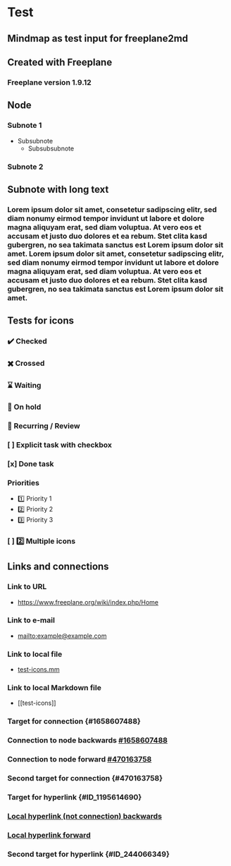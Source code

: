 # Test

## Mindmap as test input for freeplane2md

## Created with Freeplane

### Freeplane version 1.9.12

## Node

### Subnote 1

- Subsubnote
  - Subsubsubnote

### Subnote 2

## Subnote with long text

### Lorem ipsum dolor sit amet, consetetur sadipscing elitr, sed diam nonumy eirmod tempor invidunt ut labore et dolore magna aliquyam erat, sed diam voluptua. At vero eos et accusam et justo duo dolores et ea rebum. Stet clita kasd gubergren, no sea takimata sanctus est Lorem ipsum dolor sit amet. Lorem ipsum dolor sit amet, consetetur sadipscing elitr, sed diam nonumy eirmod tempor invidunt ut labore et dolore magna aliquyam erat, sed diam voluptua. At vero eos et accusam et justo duo dolores et ea rebum. Stet clita kasd gubergren, no sea takimata sanctus est Lorem ipsum dolor sit amet.

## Tests for icons

### :heavy_check_mark: Checked

### :heavy_multiplication_x: Crossed

### :hourglass: Waiting

### :stop_sign: On hold

### :repeat: Recurring / Review

### [ ] Explicit task with checkbox

### [x] Done task

### Priorities

- :one: Priority 1
- :two: Priority 2
- :three: Priority 3

### [ ] :two: Multiple icons

## Links and connections

### Link to URL

- <https://www.freeplane.org/wiki/index.php/Home>

### Link to e-mail

- <mailto:example@example.com>

### Link to local file

- [test-icons.mm](test-icons.mm)

### Link to local Markdown file

- [[test-icons]]

### Target for connection {#1658607488}

### Connection to node backwards [#1658607488](#1658607488)

### Connection to node forward [#470163758](#470163758)

### Second target for connection {#470163758}

### Target for hyperlink {#ID_1195614690}

### [Local hyperlink (not connection) backwards](#ID_1195614690)

### [Local hyperlink forward](#ID_244066349)

### Second target for hyperlink {#ID_244066349}

